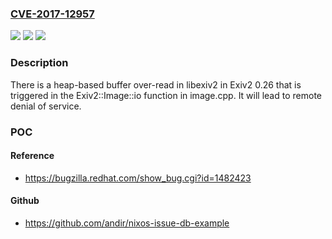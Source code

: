 ### [CVE-2017-12957](https://cve.mitre.org/cgi-bin/cvename.cgi?name=CVE-2017-12957)
![](https://img.shields.io/static/v1?label=Product&message=n%2Fa&color=blue)
![](https://img.shields.io/static/v1?label=Version&message=n%2Fa&color=blue)
![](https://img.shields.io/static/v1?label=Vulnerability&message=n%2Fa&color=brighgreen)

### Description

There is a heap-based buffer over-read in libexiv2 in Exiv2 0.26 that is triggered in the Exiv2::Image::io function in image.cpp. It will lead to remote denial of service.

### POC

#### Reference
- https://bugzilla.redhat.com/show_bug.cgi?id=1482423

#### Github
- https://github.com/andir/nixos-issue-db-example

